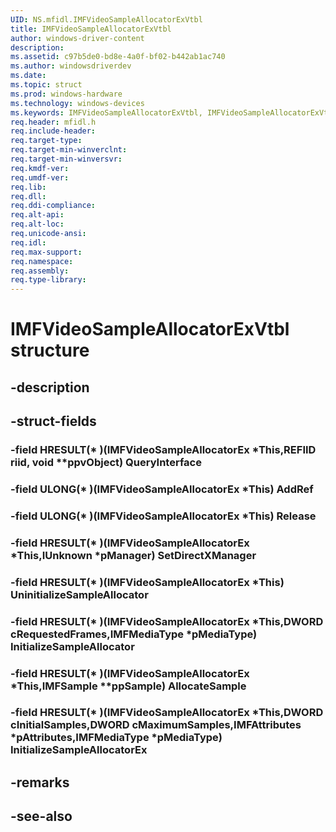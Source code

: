 ```yaml
---
UID: NS.mfidl.IMFVideoSampleAllocatorExVtbl
title: IMFVideoSampleAllocatorExVtbl
author: windows-driver-content
description: 
ms.assetid: c97b5de0-bd8e-4a0f-bf02-b442ab1ac740
ms.author: windowsdriverdev
ms.date: 
ms.topic: struct
ms.prod: windows-hardware
ms.technology: windows-devices
ms.keywords: IMFVideoSampleAllocatorExVtbl, IMFVideoSampleAllocatorExVtbl
req.header: mfidl.h
req.include-header:
req.target-type:
req.target-min-winverclnt:
req.target-min-winversvr:
req.kmdf-ver:
req.umdf-ver:
req.lib:
req.dll:
req.ddi-compliance:
req.alt-api:
req.alt-loc:
req.unicode-ansi:
req.idl:
req.max-support:
req.namespace:
req.assembly:
req.type-library:
---
```


# IMFVideoSampleAllocatorExVtbl structure

## -description



## -struct-fields

### -field HRESULT(* )(IMFVideoSampleAllocatorEx *This,REFIID riid, void **ppvObject) QueryInterface			
 	
### -field ULONG(* )(IMFVideoSampleAllocatorEx *This) AddRef			
 	
### -field ULONG(* )(IMFVideoSampleAllocatorEx *This) Release			
 	
### -field HRESULT(* )(IMFVideoSampleAllocatorEx *This,IUnknown *pManager) SetDirectXManager			
 	
### -field HRESULT(* )(IMFVideoSampleAllocatorEx *This) UninitializeSampleAllocator			
 	
### -field HRESULT(* )(IMFVideoSampleAllocatorEx *This,DWORD cRequestedFrames,IMFMediaType *pMediaType) InitializeSampleAllocator			
 	
### -field HRESULT(* )(IMFVideoSampleAllocatorEx *This,IMFSample **ppSample) AllocateSample			
 	
### -field HRESULT(* )(IMFVideoSampleAllocatorEx *This,DWORD cInitialSamples,DWORD cMaximumSamples,IMFAttributes *pAttributes,IMFMediaType *pMediaType) InitializeSampleAllocatorEx			
 	
## -remarks

## -see-also